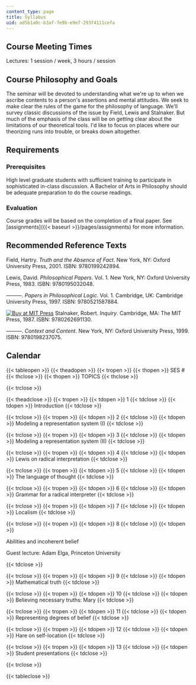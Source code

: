 ```yaml
---
content_type: page
title: Syllabus
uid: ad5b1a0c-b3af-7e9b-e9e7-293f4111cefa
---
```


Course Meeting Times
--------------------

Lectures: 1 session / week, 3 hours / session

Course Philosophy and Goals
---------------------------

The seminar will be devoted to understanding what we're up to when we ascribe contents to a person's assertions and mental attitudes. We seek to make clear the rules of the game for the philosophy of language. We'll survey classic discussions of the issue by Field, Lewis and Stalnaker. But much of the emphasis of the class will be on getting clear about the limitations of our theoretical tools. I'd like to focus on places where our theorizing runs into trouble, or breaks down altogether.

Requirements
------------

### Prerequisites

High level graduate students with sufficient training to participate in sophisticated in-class discussion. A Bachelor of Arts in Philosophy should be adequate preparation to do the course readings.

### Evaluation

Course grades will be based on the completion of a final paper. See [assignments]({{< baseurl >}}/pages/assignments) for more information.

Recommended Reference Texts
---------------------------

Field, Hartry. _Truth and the Absence of Fact_. New York, NY: Oxford University Press, 2001. ISBN: 9780199242894.

Lewis, David. _Philosophical Papers_. Vol. 1. New York, NY: Oxford University Press, 1983. ISBN: 9780195032048.

———. _Papers in Philosophical Logic_. Vol. 1. Cambridge, UK: Cambridge University Press, 1997. ISBN: 9780521587884.

[![Buy at MIT Press](https://ocwcms.mit.edu/images/mp_logo.gif)](https://mitpress.mit.edu/9780262691130) Stalnaker, Robert. _Inquiry_. Cambridge, MA: The MIT Press, 1987. ISBN: 9780262691130.

———. _Context and Content_. New York, NY: Oxford University Press, 1999. ISBN: 9780198237075.

Calendar
--------

{{< tableopen >}}
{{< theadopen >}}
{{< tropen >}}
{{< thopen >}}
SES #
{{< thclose >}}
{{< thopen >}}
TOPICS
{{< thclose >}}

{{< trclose >}}

{{< theadclose >}}
{{< tropen >}}
{{< tdopen >}}
1
{{< tdclose >}}
{{< tdopen >}}
Introduction
{{< tdclose >}}

{{< trclose >}}
{{< tropen >}}
{{< tdopen >}}
2
{{< tdclose >}}
{{< tdopen >}}
Modeling a representation system (I)
{{< tdclose >}}

{{< trclose >}}
{{< tropen >}}
{{< tdopen >}}
3
{{< tdclose >}}
{{< tdopen >}}
Modeling a representation system (II)
{{< tdclose >}}

{{< trclose >}}
{{< tropen >}}
{{< tdopen >}}
4
{{< tdclose >}}
{{< tdopen >}}
Lewis on radical interpretation
{{< tdclose >}}

{{< trclose >}}
{{< tropen >}}
{{< tdopen >}}
5
{{< tdclose >}}
{{< tdopen >}}
The language of thought
{{< tdclose >}}

{{< trclose >}}
{{< tropen >}}
{{< tdopen >}}
6
{{< tdclose >}}
{{< tdopen >}}
Grammar for a radical interpreter
{{< tdclose >}}

{{< trclose >}}
{{< tropen >}}
{{< tdopen >}}
7
{{< tdclose >}}
{{< tdopen >}}
Localism
{{< tdclose >}}

{{< trclose >}}
{{< tropen >}}
{{< tdopen >}}
8
{{< tdclose >}}
{{< tdopen >}}


Abilities and incoherent belief

Guest lecture: Adam Elga, Princeton University


{{< tdclose >}}

{{< trclose >}}
{{< tropen >}}
{{< tdopen >}}
9
{{< tdclose >}}
{{< tdopen >}}
Mathematical truth
{{< tdclose >}}

{{< trclose >}}
{{< tropen >}}
{{< tdopen >}}
10
{{< tdclose >}}
{{< tdopen >}}
Believing necessary truths: Mary
{{< tdclose >}}

{{< trclose >}}
{{< tropen >}}
{{< tdopen >}}
11
{{< tdclose >}}
{{< tdopen >}}
Representing degrees of belief
{{< tdclose >}}

{{< trclose >}}
{{< tropen >}}
{{< tdopen >}}
12
{{< tdclose >}}
{{< tdopen >}}
Hare on self-location
{{< tdclose >}}

{{< trclose >}}
{{< tropen >}}
{{< tdopen >}}
13
{{< tdclose >}}
{{< tdopen >}}
Student presentations
{{< tdclose >}}

{{< trclose >}}

{{< tableclose >}}
